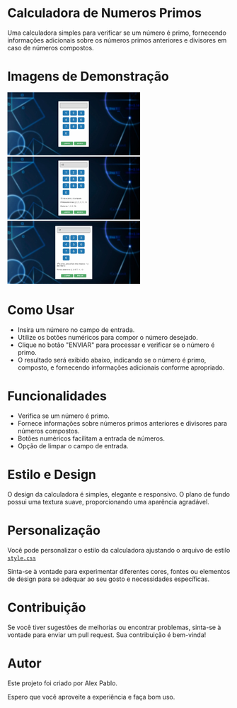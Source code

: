 # Calculadora de Numeros Primos
Uma calculadora simples para verificar se um número é primo, fornecendo informações adicionais sobre os números primos anteriores e divisores em caso de números compostos.

# Imagens de Demonstração

<p float="left">
  <img src="imagens/tela1.JPG" width="300" />
  <img src="imagens/tela2.JPG" width="300" /> 
  <img src="imagens/tela3.JPG" width="300" />
</p>

# Como Usar
- Insira um número no campo de entrada.
- Utilize os botões numéricos para compor o número desejado.
- Clique no botão "ENVIAR" para processar e verificar se o número é primo.
- O resultado será exibido abaixo, indicando se o número é primo, composto, e fornecendo informações adicionais conforme apropriado.

# Funcionalidades
- Verifica se um número é primo.
- Fornece informações sobre números primos anteriores e divisores para números compostos.
- Botões numéricos facilitam a entrada de números.
- Opção de limpar o campo de entrada.

# Estilo e Design
O design da calculadora é simples, elegante e responsivo. O plano de fundo possui uma textura suave, proporcionando uma aparência agradável.

# Personalização
Você pode personalizar o estilo da calculadora ajustando o arquivo de estilo [`style.css`](style.css)

Sinta-se à vontade para experimentar diferentes cores, fontes ou elementos de design para se adequar ao seu gosto e necessidades específicas.

# Contribuição
Se você tiver sugestões de melhorias ou encontrar problemas, sinta-se à vontade para enviar um pull request. Sua contribuição é bem-vinda!

# Autor
Este projeto foi criado por Alex Pablo.

Espero que você aproveite a experiência e faça bom uso.
